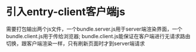 # 引入entry-client客户端js
需要打包输出两个js文件，一个bundle.server.js用于server端渲染界面，一个bundle.client.js用于传给浏览器;
bundle.client.js能保证在客户端进行无请求路由切换，跟客户端渲染一样，只有刷新页面时才到server端请求